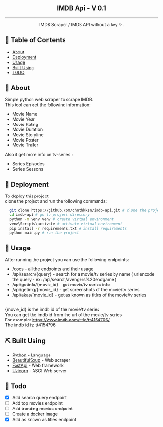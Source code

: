 <br>
<h2 align="center">IMDB Api - V 0.1</h2>

---

<p align="center"> IMDB Scraper / IMDB API without a key ✨.
    <br> 
</p>

## 📝 Table of Contents

- [About](#about)
- [Deployment](#deployment)
- [Usage](#usage)
- [Built Using](#built_using)
- [TODO](#todo)

## 🧐 About <a name = "about"></a>

Simple python web scraper to scrape IMDB. <br>
This tool can get the following information:

- Movie Name
- Movie Year
- Movie Rating
- Movie Duration
- Movie Storyline
- Movie Poster
- Movie Trailer

Also it get more info on tv-series :

- Series Episodes
- Series Seasons


## 🚀 Deployment <a name = "deployment"></a>

To deploy this project <br>
clone the project and run the following commands:

```bash
  git clone https://github.com/chnthkksn/imdb-api.git # clone the project
  cd imdb-api # go to project directory
  python -m venv venv # create virtual environment
  venv\Scripts\activate # activate virtual environment
  pip install -r requirements.txt # install requirements
  python main.py # run the project
```

## 🎈 Usage <a name="usage"></a>

After running the project you can use the following endpoints: <br>

- /docs - all the endpoints and their usage
- /api/search/{query} - search for a movie/tv series by name ( urlencode the query - ex: /api/search/avengers%20endgame )
- /api/getinfo/{movie_id} - get movie/tv series info
- /api/getimg/{movie_id} - get screenshots of the movie/tv series
- /api/akas/{movie_id} - get as known as titles of the movie/tv series

<br>{movie_id} is the imdb id of the movie/tv series <br>
You can get the imdb id from the url of the movie/tv series <br>
For example: https://www.imdb.com/title/tt4154796/ <br>
The imdb id is: tt4154796 <br>


## ⛏️ Built Using <a name = "built_using"></a>

- [Python](https://www.python.org/) - Language
- [BeautifulSoup](https://www.crummy.com/software/BeautifulSoup/bs4/doc/) - Web scraper
- [FastApi](https://fastapi.tiangolo.com/) - Web framework
- [Uvicorn](https://www.uvicorn.org/) - ASGI Web server

## 📝 Todo <a name = "todo"></a>

- [x] Add search query endpoint
- [ ] Add top movies endpoint
- [ ] Add trending movies endpoint
- [ ] Create a docker image
- [x] Add as known as titles endpoint